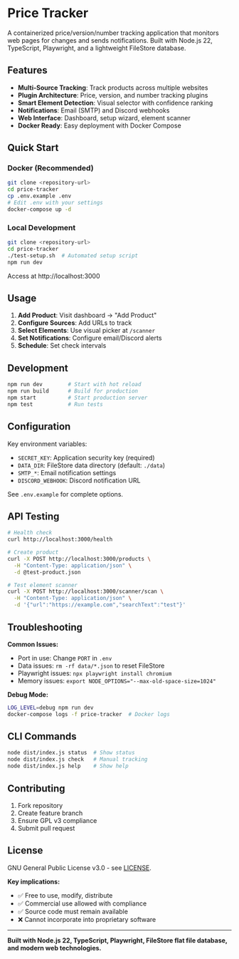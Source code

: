 # Price Tracker

A containerized price/version/number tracking application that monitors web pages for changes and sends notifications. Built with Node.js 22, TypeScript, Playwright, and a lightweight FileStore database.

## Features

- **Multi-Source Tracking**: Track products across multiple websites
- **Plugin Architecture**: Price, version, and number tracking plugins
- **Smart Element Detection**: Visual selector with confidence ranking
- **Notifications**: Email (SMTP) and Discord webhooks
- **Web Interface**: Dashboard, setup wizard, element scanner
- **Docker Ready**: Easy deployment with Docker Compose

## Quick Start

### Docker (Recommended)
```bash
git clone <repository-url>
cd price-tracker
cp .env.example .env
# Edit .env with your settings
docker-compose up -d
```

### Local Development
```bash
git clone <repository-url>
cd price-tracker
./test-setup.sh  # Automated setup script
npm run dev
```

Access at http://localhost:3000

## Usage

1. **Add Product**: Visit dashboard → "Add Product"
2. **Configure Sources**: Add URLs to track
3. **Select Elements**: Use visual picker at `/scanner`
4. **Set Notifications**: Configure email/Discord alerts
5. **Schedule**: Set check intervals

## Development

```bash
npm run dev        # Start with hot reload
npm run build      # Build for production
npm start          # Start production server
npm test           # Run tests
```

## Configuration

Key environment variables:
- `SECRET_KEY`: Application security key (required)
- `DATA_DIR`: FileStore data directory (default: `./data`)
- `SMTP_*`: Email notification settings
- `DISCORD_WEBHOOK`: Discord notification URL

See `.env.example` for complete options.

## API Testing

```bash
# Health check
curl http://localhost:3000/health

# Create product
curl -X POST http://localhost:3000/products \
  -H "Content-Type: application/json" \
  -d @test-product.json

# Test element scanner
curl -X POST http://localhost:3000/scanner/scan \
  -H "Content-Type: application/json" \
  -d '{"url":"https://example.com","searchText":"test"}'
```

## Troubleshooting

**Common Issues:**
- Port in use: Change `PORT` in `.env`
- Data issues: `rm -rf data/*.json` to reset FileStore
- Playwright issues: `npx playwright install chromium`
- Memory issues: `export NODE_OPTIONS="--max-old-space-size=1024"`

**Debug Mode:**
```bash
LOG_LEVEL=debug npm run dev
docker-compose logs -f price-tracker  # Docker logs
```

## CLI Commands

```bash
node dist/index.js status  # Show status
node dist/index.js check   # Manual tracking
node dist/index.js help    # Show help
```

## Contributing

1. Fork repository
2. Create feature branch
3. Ensure GPL v3 compliance
4. Submit pull request

## License

GNU General Public License v3.0 - see [LICENSE](LICENSE).

**Key implications:**
- ✅ Free to use, modify, distribute
- ✅ Commercial use allowed with compliance
- ✅ Source code must remain available
- ❌ Cannot incorporate into proprietary software

---

**Built with Node.js 22, TypeScript, Playwright, FileStore flat file database, and modern web technologies.**